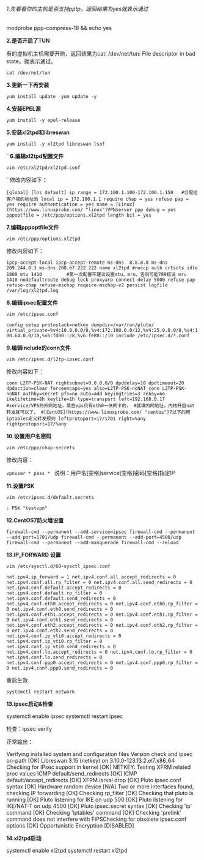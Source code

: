 ###### 1.先看看你的主机是否支持pptp，返回结果为yes就表示通过

modprobe ppp-compress-18 && echo yes

**2.是否开启了TUN**

有的虚拟机主机需要开启，返回结果为cat: /dev/net/tun: File descriptor in bad state。就表示通过。

`cat /dev/net/tun`

**3.更新一下再安装**

`yum install update 
yum update -y`

**4.安装EPEL源**

`yum install -y epel-release`

**5.安装xl2tpd和libreswan**

`yum install -y xl2tpd libreswan lsof`

``**6.编辑xl2tpd配置文件**

`vim /etc/xl2tpd/xl2tpd.conf`

``修改内容如下：

`[global]
[lns default]
ip range = 172.100.1.100-172.100.1.150   #分配给客户端的地址池
local ip = 172.100.1.1
require chap = yes
refuse pap = yes
require authentication = yes
name = [Linux](https://www.linuxprobe.com/ "linux")VPNserver
ppp debug = yes
pppoptfile = /etc/ppp/options.xl2tpd
length bit = yes`

**7.编辑pppoptfile文件**

`vim /etc/ppp/options.xl2tpd`

修改内容如下：

`ipcp-accept-local
ipcp-accept-remote
ms-dns  8.8.8.8
ms-dns 209.244.0.3
ms-dns 208.67.222.222
name xl2tpd
#noccp
auth
crtscts
idle 1800
mtu 1410         #第一次配置不建议设置mtu，mru，否则可能789错误
mru 1410
nodefaultroute
debug
lock
proxyarp
connect-delay 5000
refuse-pap
refuse-chap
refuse-mschap
require-mschap-v2
persist
logfile /var/log/xl2tpd.log`

**8.编辑ipsec配置文件**

`vim /etc/ipsec.conf`

`config setup
        protostack=netkey
        dumpdir=/var/run/pluto/
        virtual_private=%v4:10.0.0.0/8,%v4:172.100.0.0/12,%v4:25.0.0.0/8,%v4:100.64.0.0/10,%v6:fd00::/8,%v6:fe80::/10
        include /etc/ipsec.d/*.conf`

**9.编辑include的conn文件**

`vim /etc/ipsec.d/l2tp-ipsec.conf`

修改内容如下：

`conn L2TP-PSK-NAT
    rightsubnet=0.0.0.0/0
    dpddelay=10
    dpdtimeout=20
    dpdaction=clear
    forceencaps=yes
    also=L2TP-PSK-noNAT
conn L2TP-PSK-noNAT
    authby=secret
    pfs=no
    auto=add
    keyingtries=3
    rekey=no
    ikelifetime=8h
    keylife=1h
    type=transport
    left=192.168.0.17   #service/VPS的外网地址，某些vps只有eth0一块网卡的，
                        #就填内网地址，内核开启nat转发就可以了，
                        #[CentOS](https://www.linuxprobe.com/ "centos")7以下的用iptables定义转发规则
    leftprotoport=17/1701
    right=%any
    rightprotoport=17/%any`

**10.设置用户名密码**

`vim /etc/ppp/chap-secrets`

修改内容：

`vpnuser * pass * `
说明：用户名[空格]service[空格]密码[空格]指定IP

**11.设置PSK**

`vim /etc/ipsec.d/default.secrets`

`: PSK "testvpn"`

**12.CentOS7防火墙设置**

`firewall-cmd --permanent --add-service=ipsec
firewall-cmd --permanent --add-port=1701/udp
firewall-cmd --permanent --add-port=4500/udp
firewall-cmd --permanent --add-masquerade
firewall-cmd --reload`

**13.IP_FORWARD 设置**

`vim /etc/sysctl.d/60-sysctl_ipsec.conf`

`net.ipv4.ip_forward = 1
net.ipv4.conf.all.accept_redirects = 0
net.ipv4.conf.all.rp_filter = 0
net.ipv4.conf.all.send_redirects = 0
net.ipv4.conf.default.accept_redirects = 0
net.ipv4.conf.default.rp_filter = 0
net.ipv4.conf.default.send_redirects = 0
net.ipv4.conf.eth0.accept_redirects = 0
net.ipv4.conf.eth0.rp_filter = 0
net.ipv4.conf.eth0.send_redirects = 0
net.ipv4.conf.eth1.accept_redirects = 0
net.ipv4.conf.eth1.rp_filter = 0
net.ipv4.conf.eth1.send_redirects = 0
net.ipv4.conf.eth2.accept_redirects = 0
net.ipv4.conf.eth2.rp_filter = 0
net.ipv4.conf.eth2.send_redirects = 0
net.ipv4.conf.ip_vti0.accept_redirects = 0
net.ipv4.conf.ip_vti0.rp_filter = 0
net.ipv4.conf.ip_vti0.send_redirects = 0
net.ipv4.conf.lo.accept_redirects = 0
net.ipv4.conf.lo.rp_filter = 0
net.ipv4.conf.lo.send_redirects = 0
net.ipv4.conf.ppp0.accept_redirects = 0
net.ipv4.conf.ppp0.rp_filter = 0
net.ipv4.conf.ppp0.send_redirects = 0`

重启生效

`systemctl restart network`

**13.ipsec启动&检查**

systemctl enable ipsec
systemctl restart ipsec

检查：ipsec verify

正常输出：

Verifying installed system and configuration files
Version check and ipsec on-path                         [OK]
Libreswan 3.15 (netkey) on 3.10.0-123.13.2.el7.x86_64
Checking for IPsec support in kernel                    [OK]
 NETKEY: Testing XFRM related proc values
         ICMP default/send_redirects                    [OK]
         ICMP default/accept_redirects                  [OK]
         XFRM larval drop                               [OK]
Pluto ipsec.conf syntax                                 [OK]
Hardware random device                                  [N/A]
Two or more interfaces found, checking IP forwarding    [OK]
Checking rp_filter                                      [OK]
Checking that pluto is running                          [OK]
 Pluto listening for IKE on udp 500                     [OK]
 Pluto listening for IKE/NAT-T on udp 4500              [OK]
 Pluto ipsec.secret syntax                              [OK]
Checking 'ip' command                                   [OK]
Checking 'iptables' command                             [OK]
Checking 'prelink' command does not interfere with FIPSChecking for obsolete ipsec.conf options             [OK]
Opportunistic Encryption                                [DISABLED]

**14.xl2tpd启动**

systemctl enable xl2tpd
systemctl restart xl2tpd
